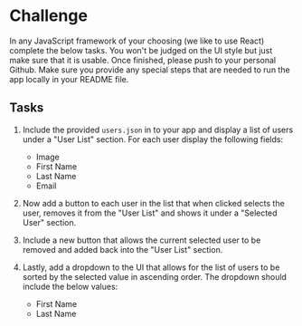 # Challenge
In any JavaScript framework of your choosing (we like to use React) complete the below tasks. You won't be judged on the UI style but just make sure that it is usable. Once finished, please push to your personal Github. Make sure you provide any special steps that are needed to run the app locally in your README file.

## Tasks
1) Include the provided `users.json` in to your app and display a list of users under a "User List" section. For each user display the following fields:

    * Image
    * First Name
    * Last Name
    * Email

2) Now add a button to each user in the list that when clicked selects the user, removes it from the "User List" and shows it under a "Selected User" section.

3) Include a new button that allows the current selected user to be removed and added back into the "User List" section.

4) Lastly, add a dropdown to the UI that allows for the list of users to be sorted by the selected value in ascending order. The dropdown should include the below values:

    * First Name
    * Last Name
